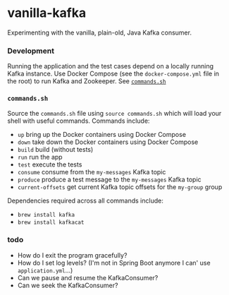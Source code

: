 # vanilla-kafka

Experimenting with the vanilla, plain-old, Java Kafka consumer.

### Development

Running the application and the test cases depend on a locally running Kafka instance. Use Docker 
Compose (see the `docker-compose.yml` file in the root) to run Kafka and Zookeeper. See [`commands.sh`](#commandssh) 

### `commands.sh`

Source the `commands.sh` file using `source commands.sh` which will load your shell with useful 
commands. Commands include:

  * `up` bring up the Docker containers using Docker Compose
  * `down` take down the Docker containers using Docker Compose
  * `build` build (without tests)
  * `run` run the app
  * `test` execute the tests
  * `consume` consume from the `my-messages` Kafka topic
  * `produce` produce a test message to the `my-messages` Kafka topic 
  * `current-offsets` get current Kafka topic offsets for the `my-group` group 
  
Dependencies required across all commands include:

  * `brew install kafka`
  * `brew install kafkacat`
  
### todo

  * How do I exit the program gracefully?
  * How do I set log levels? (I'm not in Spring Boot anymore I can' use `application.yml`...)
  * Can we pause and resume the KafkaConsumer?
  * Can we seek the KafkaConsumer?